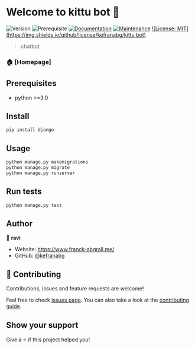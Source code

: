 # Welcome to kittu bot 👋
![Version](https://img.shields.io/badge/version-1.0-blue.svg?cacheSeconds=2592000)
![Prerequisite](https://img.shields.io/badge/node-%3E%3D9.3.0-blue.svg)
[![Documentation](https://img.shields.io/badge/documentation-yes-brightgreen.svg)](https://github.com/kefranabg/readme-md-generator#readme)
[![Maintenance](https://img.shields.io/badge/Maintained%3F-yes-green.svg)](https://github.com/kefranabg/readme-md-generator/graphs/commit-activity)
[![License: MIT](https://img.shields.io/github/license/kefranabg/kittu bot)](https://github.com/kefranabg/readme-md-generator/blob/master/LICENSE)

> chatbot

### 🏠 [Homepage]

## Prerequisites

- python >=3.0

## Install

```sh
pip install django
```

## Usage

```sh
python manage.py makemigrations
python manage.py migrate
python manage.py runserver
```

## Run tests

```sh
python manage.py test
```

## Author

👤 **ravi**

* Website: https://www.franck-abgrall.me/
* GitHub: [@kefranabg](https://github.com/kefranabg)

## 🤝 Contributing

Contributions, issues and feature requests are welcome!

Feel free to check [issues page](https://github.com/kefranabg/readme-md-generator/issues). You can also take a look at the [contributing guide](https://github.com/kefranabg/readme-md-generator/blob/master/CONTRIBUTING.md).

## Show your support

Give a ⭐️ if this project helped you!


